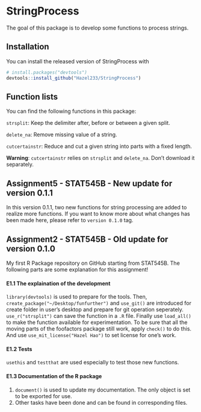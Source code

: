 
<!-- README.md is generated from README.Rmd. Please edit that file -->

# StringProcess

<!-- badges: start -->

<!-- badges: end -->

The goal of this package is to develop some functions to process
strings.

## Installation

You can install the released version of StringProcess with

``` r
# install.packages("devtools")
devtools::install_github("Hazel233/StringProcess")
```

## Function lists

You can find the following functions in this package:

`strsplit`: Keep the delimiter after, before or between a given split.

`delete_na`: Remove missing value of a string.

`cutcertainstr`: Reduce and cut a given string into parts with a fixed
length.

**Warning**: `cutcertainstr` relies on `strsplit` and `delete_na`. Don’t
download it separately.

## Assignment5 - STAT545B - New update for version 0.1.1

In this version 0.1.1, two new functions for string processing are added
to realize more functions. If you want to know more about what changes
has been made here, please refer to `version 0.1.0` tag.

## Assignment2 - STAT545B - Old update for version 0.1.0

My first R Package repository on GitHub starting from STAT545B. The
following parts are some explanation for this assignment\!

#### E1.1 The explaination of the development

`library(devtools)` is used to prepare for the tools. Then,
`create_package("~/Desktop/funfurther")` and `use_git()` are introduced
for create folder in user’s desktop and prepare for git operation
seperately. `use_r("strsplit")` can save the function in a `.R` file.
Finally use `load_all()` to make the function available for
experimentation. To be sure that all the moving parts of the foofactors
package still work, apply `check()` to do this. And use
`use_mit_license("Hazel Hao")` to set license for one’s work.

#### E1.2 Tests

`usethis` and `testthat` are used especially to test those new
functions.

#### E1.3 Documentation of the R package

1.  `document()` is used to update my documentation. The only object is
    set to be exported for use.
2.  Other tasks have been done and can be found in corresponding files.
